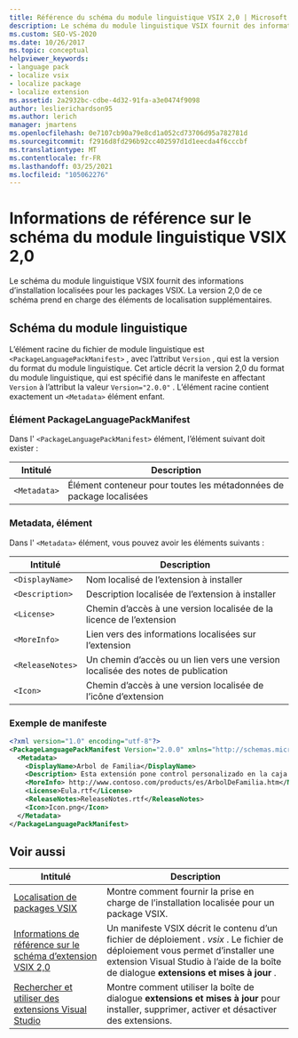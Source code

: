 ```yaml
---
title: Référence du schéma du module linguistique VSIX 2,0 | Microsoft Docs
description: Le schéma du module linguistique VSIX fournit des informations d’installation localisées pour les packages VSIX. La version 2,0 prend en charge des éléments de localisation supplémentaires.
ms.custom: SEO-VS-2020
ms.date: 10/26/2017
ms.topic: conceptual
helpviewer_keywords:
- language pack
- localize vsix
- localize package
- localize extension
ms.assetid: 2a2932bc-cdbe-4d32-91fa-a3e0474f9098
author: leslierichardson95
ms.author: lerich
manager: jmartens
ms.openlocfilehash: 0e7107cb90a79e8cd1a052cd73706d95a782781d
ms.sourcegitcommit: f2916d8fd296b92cc402597d1d1eecda4f6cccbf
ms.translationtype: MT
ms.contentlocale: fr-FR
ms.lasthandoff: 03/25/2021
ms.locfileid: "105062276"
---
```

# <a name="vsix-language-pack-schema-20-reference"></a>Informations de référence sur le schéma du module linguistique VSIX 2,0

Le schéma du module linguistique VSIX fournit des informations d’installation localisées pour les packages VSIX. La version 2,0 de ce schéma prend en charge des éléments de localisation supplémentaires.

## <a name="language-pack-schema"></a>Schéma du module linguistique

L’élément racine du fichier de module linguistique est `<PackageLanguagePackManifest>` , avec l’attribut `Version` , qui est la version du format du module linguistique. Cet article décrit la version 2,0 du format du module linguistique, qui est spécifié dans le manifeste en affectant `Version` à l’attribut la valeur `Version="2.0.0"` . L’élément racine contient exactement un `<Metadata>` élément enfant.

### <a name="packagelanguagepackmanifest-element"></a>Élément PackageLanguagePackManifest

Dans l' `<PackageLanguagePackManifest>` élément, l’élément suivant doit exister :

|Intitulé|Description|
|-----------|-----------------|
|`<Metadata>`| Élément conteneur pour toutes les métadonnées de package localisées

### <a name="metadata-element"></a>Metadata, élément

Dans l' `<Metadata>` élément, vous pouvez avoir les éléments suivants :

|Intitulé|Description|
|-----------|-----------------|
|`<DisplayName>`|Nom localisé de l’extension à installer|
|`<Description>`|Description localisée de l’extension à installer|
|`<License>`| Chemin d’accès à une version localisée de la licence de l’extension|
|`<MoreInfo>`| Lien vers des informations localisées sur l’extension|
|`<ReleaseNotes>`| Un chemin d’accès ou un lien vers une version localisée des notes de publication|
|`<Icon>`| Chemin d’accès à une version localisée de l’icône d’extension|

### <a name="sample-manifest"></a>Exemple de manifeste

```xml
<?xml version="1.0" encoding="utf-8"?>
<PackageLanguagePackManifest Version="2.0.0" xmlns="http://schemas.microsoft.com/developer/vsx-schema/2011">
  <Metadata>
    <DisplayName>Arbol de Familia</DisplayName>
    <Description> Esta extensión pone control personalizado en la caja de herramientas por manejar información de familia.</Description>
    <MoreInfo> http://www.contoso.com/products/es/ArbolDeFamilia.htm</MoreInfo>
    <License>Eula.rtf</License>
    <ReleaseNotes>ReleaseNotes.rtf</ReleaseNotes>
    <Icon>Icon.png</Icon>
  </Metadata>
</PackageLanguagePackManifest>
```

## <a name="see-also"></a>Voir aussi

|Intitulé|Description|
|-----------|-----------------|
|[Localisation de packages VSIX](../extensibility/localizing-vsix-packages.md)|Montre comment fournir la prise en charge de l’installation localisée pour un package VSIX.|
|[Informations de référence sur le schéma d’extension VSIX 2,0](../extensibility/vsix-extension-schema-2-0-reference.md)|Un manifeste VSIX décrit le contenu d’un fichier de déploiement *. vsix* . Le fichier de déploiement vous permet d’installer une extension Visual Studio à l’aide de la boîte de dialogue **extensions et mises à jour** .|
|[Rechercher et utiliser des extensions Visual Studio](../ide/finding-and-using-visual-studio-extensions.md)|Montre comment utiliser la boîte de dialogue **extensions et mises à jour** pour installer, supprimer, activer et désactiver des extensions.|
